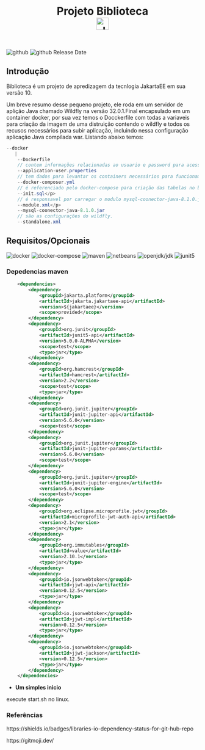 <div align="center">
  <h1 align="center">
    Projeto Biblioteca
    <br />
    <a href="https://jakarta.ee/release/10/">
      <img src="https://jakarta.ee/images/jakarta/jakarta_ee_logo_schooner_color_horizontal_default.png" height="32px" alt="JakartaEE 10">
    </a>
  </h1>
  <br />
</div>

![github](https://img.shields.io/github/license/bajinho/Biblioteca)
![github Release Date](https://img.shields.io/github/release-date/bajinho/Biblioteca)

## Introdução

Biblioteca é um projeto de apredizagem da tecnlogia JakartaEE em sua versão 10.

Um breve resumo desse pequeno projeto, ele roda em um servidor de aplição Java chamado Wildfly na versão 32.0.1.Final encapsulado em um container docker, por sua vez temos o Docckerfile com todas a variaveis para criação da imagem de uma distruição contendo o wildfly e todos os recusos necessários para subir aplicação, incluindo nessa configuração aplicação Java compilada war. Listando abaixo temos:


```java
--docker
   |
    --Dockerfile
    // contem informações relacionadas ao usuario e password para acessar a aplicação bean remota.
    --application-user.properties 
    // tem dados para levantar os containers necessários para funcionamento da aplicação, nesse caso especifico são dois um com wildfly e outro ccom banco de dados mysql.
    --docker-composer.yml
    // é referenciado pelo docker-compose para criação das tabelas no banco de dados.
    --init.sql</p>
    // é responsavel por carregar o modulo mysql-coonector-java-8.1.0.jar no servidor wildfly
    --module.xml</p>
    --mysql-coonector-java-8.1.0.jar
    // são as configurações do wildfly.
    --standalone.xml
```

## Requisitos/Opcionais

![docker](https://img.shields.io/librariesio/github/docker-library/docker?style=plastic&logo=docker&label=Maven)
![docker-compose](https://img.shields.io/librariesio/github/docker/compose?style=plastic&logo=docker-compose&label=Docker-compose)
![maven](https://img.shields.io/librariesio/github/apache/maven?style=plastic&logo=maven&label=Maven)
![netbeans](https://img.shields.io/librariesio/github/apache/netbeans?style=plastic&logo=netbeans&label=Netbeans)
![openjdk/jdk](https://img.shields.io/librariesio/github/openjdk/jdk?style=plastic&logo=java&label=JDK)
![junit5](https://img.shields.io/librariesio/github/junit-team/junit5?style=plastic&logo=junit&label=JUnit)

### Depedencias maven

```xml
    <dependencies>
        <dependency>
            <groupId>jakarta.platform</groupId>
            <artifactId>jakarta.jakartaee-api</artifactId>
            <version>${jakartaee}</version>
            <scope>provided</scope>
        </dependency>
        <dependency>
            <groupId>org.junit</groupId>
            <artifactId>junit5-api</artifactId>
            <version>5.0.0-ALPHA</version>
            <scope>test</scope>
            <type>jar</type>
        </dependency>
        <dependency>
            <groupId>org.hamcrest</groupId>
            <artifactId>hamcrest</artifactId>
            <version>2.2</version>
            <scope>test</scope>
            <type>jar</type>
        </dependency>
        <dependency>
            <groupId>org.junit.jupiter</groupId>
            <artifactId>junit-jupiter-api</artifactId>
            <version>5.6.0</version>
            <scope>test</scope>
        </dependency>
        <dependency>
            <groupId>org.junit.jupiter</groupId>
            <artifactId>junit-jupiter-params</artifactId>
            <version>5.6.0</version>
            <scope>test</scope>
        </dependency>
        <dependency>
            <groupId>org.junit.jupiter</groupId>
            <artifactId>junit-jupiter-engine</artifactId>
            <version>5.6.0</version>
            <scope>test</scope>
        </dependency>
        <dependency>
            <groupId>org.eclipse.microprofile.jwt</groupId>
            <artifactId>microprofile-jwt-auth-api</artifactId>
            <version>2.1</version>
            <type>jar</type>
        </dependency>
        <dependency>
            <groupId>org.immutables</groupId>
            <artifactId>value</artifactId>
            <version>2.10.1</version>
            <type>jar</type>
        </dependency>
        <dependency>
            <groupId>io.jsonwebtoken</groupId>
            <artifactId>jjwt-api</artifactId>
            <version>0.12.5</version>
            <type>jar</type>
        </dependency>
        <dependency>
            <groupId>io.jsonwebtoken</groupId>
            <artifactId>jjwt-impl</artifactId>
            <version>0.12.5</version>
            <type>jar</type>
        </dependency>
        <dependency>
            <groupId>io.jsonwebtoken</groupId>
            <artifactId>jjwt-jackson</artifactId>
            <version>0.12.5</version>
            <type>jar</type>
        </dependency>
    </dependencies>
```
- **Um simples inicio**

execute start.sh no linux.

### Referências
<div>
    <p>https://shields.io/badges/libraries-io-dependency-status-for-git-hub-repo</p>
    <p>https://gitmoji.dev/</p>
</div>
